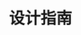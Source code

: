 ---
{
    pageUri: "/docs/uikit/chatuikit/android/chatuikit_design_guide.html",
    title: "设计指南"
}
---